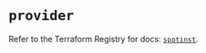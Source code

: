 # `provider`

Refer to the Terraform Registry for docs: [`spotinst`](https://registry.terraform.io/providers/spotinst/spotinst/1.215.0/docs).

